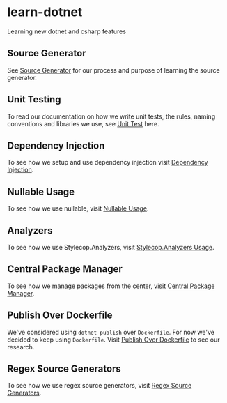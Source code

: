 # learn-dotnet

Learning new dotnet and csharp features

## Source Generator

See [Source Generator](/source-generator/README.md) for our process and purpose
of learning the source generator.

## Unit Testing

To read our documentation on how we write unit tests, the rules, naming
conventions and libraries we use, see [Unit Test](/unit-testing/README.md)
here.

## Dependency Injection

To see how we setup and use dependency injection visit [Dependency
Injection](/dependency-injection/README.md).

## Nullable Usage

To see how we use nullable, visit [Nullable Usage](/nullable-usage/README.md).

## Analyzers

To see how we use Stylecop.Analyzers, visit [Stylecop.Analyzers
Usage](/analyzers/README.md).

## Central Package Manager

To see how we manage packages from the center, visit [Central Package
Manager](/central-package-management/README.md).

## Publish Over Dockerfile

We've considered using `dotnet publish` over `Dockerfile`. For now we've
decided to keep using `Dockerfile`. Visit [Publish Over
Dockerfile](/publish-over-dockerfile/README.md) to see our research.

## Regex Source Generators

To see how we use regex source generators, visit [Regex Source
Generators](/regex-source-generators/README.md).
